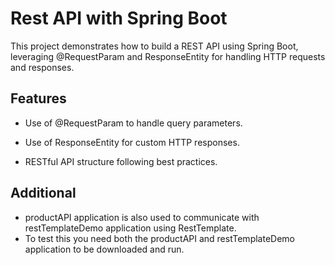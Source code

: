 # Rest API with Spring Boot

This project demonstrates how to build a REST API using Spring Boot, leveraging @RequestParam and ResponseEntity for handling HTTP requests and responses.

## Features

- Use of @RequestParam to handle query parameters.

- Use of ResponseEntity for custom HTTP responses.

- RESTful API structure following best practices.

## Additional

- productAPI application is also used to communicate with restTemplateDemo application using RestTemplate.
- To test this you need both the productAPI and restTemplateDemo application to be downloaded and run.
